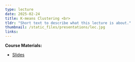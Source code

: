 ```yaml
---
type: lecture
date: 2025-02-24
title: K-means Clustering <br> 
tldr: "Short text to describe what this lecture is about."
thumbnail: /static_files/presentations/lec.jpg
links: 
---
```

**Course Materials:**
- [Slides](https://ml-graph.github.io/winter-2025/static_files/presentations/slides/lecture10-KNN-Kmeans.pdf)
